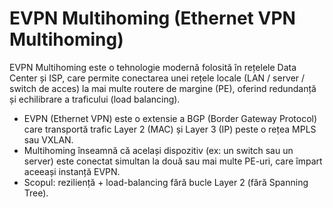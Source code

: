 # EVPN Multihoming (Ethernet VPN Multihoming)
EVPN Multihoming este o tehnologie modernă folosită în rețelele Data Center și ISP, care permite conectarea unei rețele locale (LAN / server / switch de acces) la mai multe routere de margine (PE), oferind redundanță și echilibrare a traficului (load balancing).

- EVPN (Ethernet VPN) este o extensie a BGP (Border Gateway Protocol) care transportă trafic Layer 2 (MAC) și Layer 3 (IP) peste o rețea MPLS sau VXLAN.
- Multihoming înseamnă că același dispozitiv (ex: un switch sau un server) este conectat simultan la două sau mai multe PE-uri, care împart aceeași instanță EVPN.
- Scopul: reziliență + load-balancing fără bucle Layer 2 (fără Spanning Tree).


